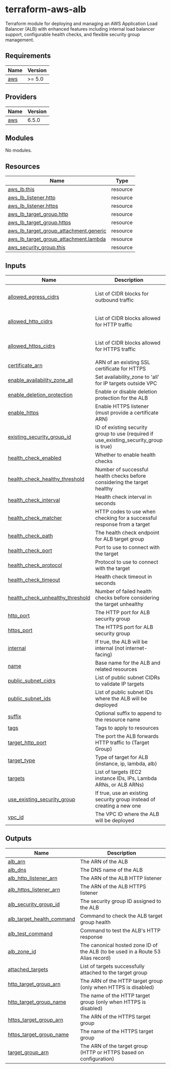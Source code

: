 # terraform-aws-alb

Terraform module for deploying and managing an AWS Application Load Balancer (ALB) with enhanced features including internal load balancer support, configurable health checks, and flexible security group management.

<!-- BEGIN_TF_DOCS -->
## Requirements

| Name | Version |
|------|---------|
| <a name="requirement_aws"></a> [aws](#requirement\_aws) | >= 5.0 |

## Providers

| Name | Version |
|------|---------|
| <a name="provider_aws"></a> [aws](#provider\_aws) | 6.5.0 |

## Modules

No modules.

## Resources

| Name | Type |
|------|------|
| [aws_lb.this](https://registry.terraform.io/providers/hashicorp/aws/latest/docs/resources/lb) | resource |
| [aws_lb_listener.http](https://registry.terraform.io/providers/hashicorp/aws/latest/docs/resources/lb_listener) | resource |
| [aws_lb_listener.https](https://registry.terraform.io/providers/hashicorp/aws/latest/docs/resources/lb_listener) | resource |
| [aws_lb_target_group.http](https://registry.terraform.io/providers/hashicorp/aws/latest/docs/resources/lb_target_group) | resource |
| [aws_lb_target_group.https](https://registry.terraform.io/providers/hashicorp/aws/latest/docs/resources/lb_target_group) | resource |
| [aws_lb_target_group_attachment.generic](https://registry.terraform.io/providers/hashicorp/aws/latest/docs/resources/lb_target_group_attachment) | resource |
| [aws_lb_target_group_attachment.lambda](https://registry.terraform.io/providers/hashicorp/aws/latest/docs/resources/lb_target_group_attachment) | resource |
| [aws_security_group.this](https://registry.terraform.io/providers/hashicorp/aws/latest/docs/resources/security_group) | resource |

## Inputs

| Name | Description | Type | Default | Required |
|------|-------------|------|---------|:--------:|
| <a name="input_allowed_egress_cidrs"></a> [allowed\_egress\_cidrs](#input\_allowed\_egress\_cidrs) | List of CIDR blocks for outbound traffic | `list(string)` | <pre>[<br/>  "0.0.0.0/0"<br/>]</pre> | no |
| <a name="input_allowed_http_cidrs"></a> [allowed\_http\_cidrs](#input\_allowed\_http\_cidrs) | List of CIDR blocks allowed for HTTP traffic | `list(string)` | <pre>[<br/>  "0.0.0.0/0"<br/>]</pre> | no |
| <a name="input_allowed_https_cidrs"></a> [allowed\_https\_cidrs](#input\_allowed\_https\_cidrs) | List of CIDR blocks allowed for HTTPS traffic | `list(string)` | <pre>[<br/>  "0.0.0.0/0"<br/>]</pre> | no |
| <a name="input_certificate_arn"></a> [certificate\_arn](#input\_certificate\_arn) | ARN of an existing SSL certificate for HTTPS | `string` | `""` | no |
| <a name="input_enable_availability_zone_all"></a> [enable\_availability\_zone\_all](#input\_enable\_availability\_zone\_all) | Set availability\_zone to 'all' for IP targets outside VPC | `bool` | `false` | no |
| <a name="input_enable_deletion_protection"></a> [enable\_deletion\_protection](#input\_enable\_deletion\_protection) | Enable or disable deletion protection for the ALB | `bool` | `false` | no |
| <a name="input_enable_https"></a> [enable\_https](#input\_enable\_https) | Enable HTTPS listener (must provide a certificate ARN) | `bool` | `false` | no |
| <a name="input_existing_security_group_id"></a> [existing\_security\_group\_id](#input\_existing\_security\_group\_id) | ID of existing security group to use (required if use\_existing\_security\_group is true) | `string` | `""` | no |
| <a name="input_health_check_enabled"></a> [health\_check\_enabled](#input\_health\_check\_enabled) | Whether to enable health checks | `bool` | `true` | no |
| <a name="input_health_check_healthy_threshold"></a> [health\_check\_healthy\_threshold](#input\_health\_check\_healthy\_threshold) | Number of successful health checks before considering the target healthy | `number` | `3` | no |
| <a name="input_health_check_interval"></a> [health\_check\_interval](#input\_health\_check\_interval) | Health check interval in seconds | `number` | `30` | no |
| <a name="input_health_check_matcher"></a> [health\_check\_matcher](#input\_health\_check\_matcher) | HTTP codes to use when checking for a successful response from a target | `string` | `"200"` | no |
| <a name="input_health_check_path"></a> [health\_check\_path](#input\_health\_check\_path) | The health check endpoint for ALB target group | `string` | `"/"` | no |
| <a name="input_health_check_port"></a> [health\_check\_port](#input\_health\_check\_port) | Port to use to connect with the target | `string` | `"traffic-port"` | no |
| <a name="input_health_check_protocol"></a> [health\_check\_protocol](#input\_health\_check\_protocol) | Protocol to use to connect with the target | `string` | `"HTTP"` | no |
| <a name="input_health_check_timeout"></a> [health\_check\_timeout](#input\_health\_check\_timeout) | Health check timeout in seconds | `number` | `5` | no |
| <a name="input_health_check_unhealthy_threshold"></a> [health\_check\_unhealthy\_threshold](#input\_health\_check\_unhealthy\_threshold) | Number of failed health checks before considering the target unhealthy | `number` | `3` | no |
| <a name="input_http_port"></a> [http\_port](#input\_http\_port) | The HTTP port for ALB security group | `number` | `80` | no |
| <a name="input_https_port"></a> [https\_port](#input\_https\_port) | The HTTPS port for ALB security group | `number` | `443` | no |
| <a name="input_internal"></a> [internal](#input\_internal) | If true, the ALB will be internal (not internet-facing) | `bool` | `false` | no |
| <a name="input_name"></a> [name](#input\_name) | Base name for the ALB and related resources | `string` | n/a | yes |
| <a name="input_public_subnet_cidrs"></a> [public\_subnet\_cidrs](#input\_public\_subnet\_cidrs) | List of public subnet CIDRs to validate IP targets | `list(string)` | `[]` | no |
| <a name="input_public_subnet_ids"></a> [public\_subnet\_ids](#input\_public\_subnet\_ids) | List of public subnet IDs where the ALB will be deployed | `list(string)` | n/a | yes |
| <a name="input_suffix"></a> [suffix](#input\_suffix) | Optional suffix to append to the resource name | `string` | `""` | no |
| <a name="input_tags"></a> [tags](#input\_tags) | Tags to apply to resources | `map(string)` | `{}` | no |
| <a name="input_target_http_port"></a> [target\_http\_port](#input\_target\_http\_port) | The port the ALB forwards HTTP traffic to (Target Group) | `number` | `80` | no |
| <a name="input_target_type"></a> [target\_type](#input\_target\_type) | Type of target for ALB (instance, ip, lambda, alb) | `string` | `"instance"` | no |
| <a name="input_targets"></a> [targets](#input\_targets) | List of targets (EC2 instance IDs, IPs, Lambda ARNs, or ALB ARNs) | `list(string)` | `[]` | no |
| <a name="input_use_existing_security_group"></a> [use\_existing\_security\_group](#input\_use\_existing\_security\_group) | If true, use an existing security group instead of creating a new one | `bool` | `false` | no |
| <a name="input_vpc_id"></a> [vpc\_id](#input\_vpc\_id) | The VPC ID where the ALB will be deployed | `string` | n/a | yes |

## Outputs

| Name | Description |
|------|-------------|
| <a name="output_alb_arn"></a> [alb\_arn](#output\_alb\_arn) | The ARN of the ALB |
| <a name="output_alb_dns"></a> [alb\_dns](#output\_alb\_dns) | The DNS name of the ALB |
| <a name="output_alb_http_listener_arn"></a> [alb\_http\_listener\_arn](#output\_alb\_http\_listener\_arn) | The ARN of the ALB HTTP listener |
| <a name="output_alb_https_listener_arn"></a> [alb\_https\_listener\_arn](#output\_alb\_https\_listener\_arn) | The ARN of the ALB HTTPS listener |
| <a name="output_alb_security_group_id"></a> [alb\_security\_group\_id](#output\_alb\_security\_group\_id) | The security group ID assigned to the ALB |
| <a name="output_alb_target_health_command"></a> [alb\_target\_health\_command](#output\_alb\_target\_health\_command) | Command to check the ALB target group health |
| <a name="output_alb_test_command"></a> [alb\_test\_command](#output\_alb\_test\_command) | Command to test the ALB's HTTP response |
| <a name="output_alb_zone_id"></a> [alb\_zone\_id](#output\_alb\_zone\_id) | The canonical hosted zone ID of the ALB (to be used in a Route 53 Alias record) |
| <a name="output_attached_targets"></a> [attached\_targets](#output\_attached\_targets) | List of targets successfully attached to the target group |
| <a name="output_http_target_group_arn"></a> [http\_target\_group\_arn](#output\_http\_target\_group\_arn) | The ARN of the HTTP target group (only when HTTPS is disabled) |
| <a name="output_http_target_group_name"></a> [http\_target\_group\_name](#output\_http\_target\_group\_name) | The name of the HTTP target group (only when HTTPS is disabled) |
| <a name="output_https_target_group_arn"></a> [https\_target\_group\_arn](#output\_https\_target\_group\_arn) | The ARN of the HTTPS target group |
| <a name="output_https_target_group_name"></a> [https\_target\_group\_name](#output\_https\_target\_group\_name) | The name of the HTTPS target group |
| <a name="output_target_group_arn"></a> [target\_group\_arn](#output\_target\_group\_arn) | The ARN of the target group (HTTP or HTTPS based on configuration) |
<!-- END_TF_DOCS -->
